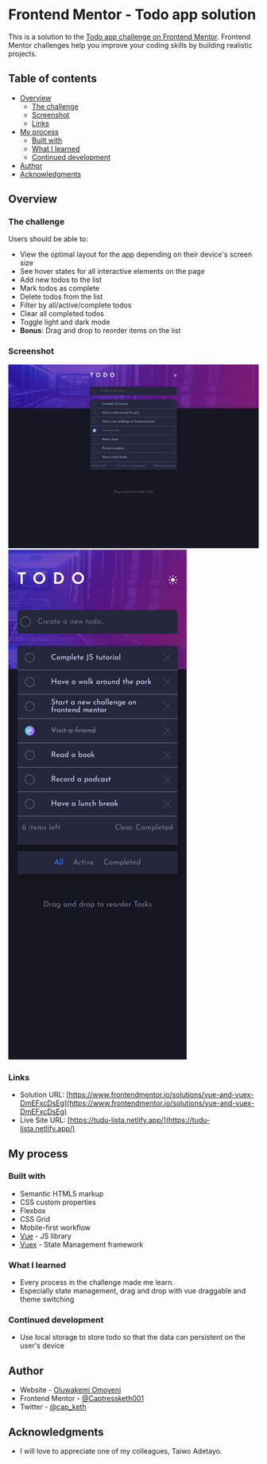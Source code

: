 # Frontend Mentor - Todo app solution

This is a solution to the [Todo app challenge on Frontend Mentor](https://www.frontendmentor.io/challenges/todo-app-Su1_KokOW). Frontend Mentor challenges help you improve your coding skills by building realistic projects. 

## Table of contents

- [Overview](#overview)
  - [The challenge](#the-challenge)
  - [Screenshot](#screenshot)
  - [Links](#links)
- [My process](#my-process)
  - [Built with](#built-with)
  - [What I learned](#what-i-learned)
  - [Continued development](#continued-development)
- [Author](#author)
- [Acknowledgments](#acknowledgments)


## Overview

### The challenge

Users should be able to:

- View the optimal layout for the app depending on their device's screen size
- See hover states for all interactive elements on the page
- Add new todos to the list
- Mark todos as complete
- Delete todos from the list
- Filter by all/active/complete todos
- Clear all completed todos
- Toggle light and dark mode
- **Bonus**: Drag and drop to reorder items on the list

### Screenshot

![](./tudu-lista-desktop.png)
![](./tudu-lista-mobile.png)


### Links

- Solution URL: [https://www.frontendmentor.io/solutions/vue-and-vuex-DmEFxcDsEg](https://www.frontendmentor.io/solutions/vue-and-vuex-DmEFxcDsEg)
- Live Site URL: [https://tudu-lista.netlify.app/](https://tudu-lista.netlify.app/)

## My process

### Built with

- Semantic HTML5 markup
- CSS custom properties
- Flexbox
- CSS Grid
- Mobile-first workflow
- [Vue](https://vuejs.org/) - JS library
- [Vuex](https://nextjs.org/) - State Management framework



### What I learned

- Every process in the challenge made me learn. 
- Especially state management, drag and drop with vue draggable and theme switching


### Continued development

- Use local storage to store todo so that the data can persistent on the user's device


## Author

- Website - [Oluwakemi Omoyeni](https://captressketh.netlify.app)
- Frontend Mentor - [@Captressketh001](https://www.frontendmentor.io/profile/@Captressketh001)
- Twitter - [@cap_keth](https://www.twitter.com/cap_keth)


## Acknowledgments

- I will love to appreciate one of my colleagues, Taiwo Adetayo.

